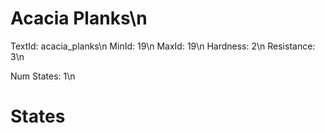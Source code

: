# Acacia Planks\n
TextId: acacia_planks\n
MinId: 19\n
MaxId: 19\n
Hardness: 2\n
Resistance: 3\n

Num States: 1\n
# States
```

```